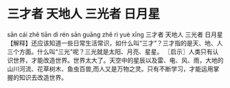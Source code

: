 # 三才者     天地人     三光者     日月星


sān cái zhě 	tiān dì rén 	sān guāng zhě 	rì yuè xīng
三才者 	天地人 	三光者 	日月星
【解释】还应该知道一些日常生活常识，如什么叫“三才”？三才指的是天、地、人三个方面。什么叫“三光"呢？三光就是太阳、月亮、星星。
〖启示〗人类只有认识世界，才能改造世界。世界太大了。天空中的星辰以及雷、电、风、雨，大地的山川河流、花草树木、鱼虫百兽,而人又是万物之灵。只有不断学习，才能运用掌握的知识去改造世界。
